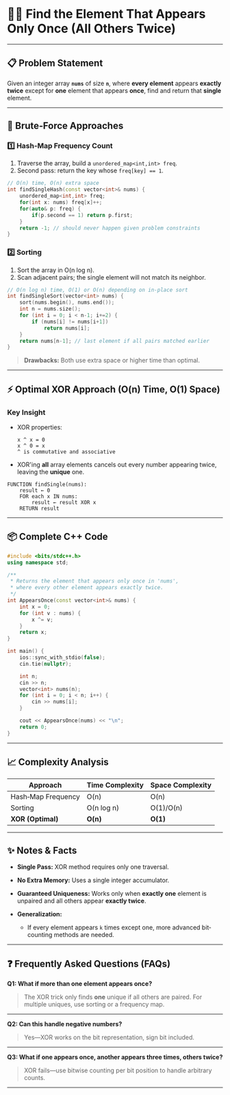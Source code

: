 # 🕵️‍♂️ Find the Element That Appears Only Once (All Others Twice)

---

## 📋 Problem Statement

Given an integer array **`nums`** of size **`n`**, where **every element** appears **exactly twice** except for **one** element that appears **once**, find and return that **single** element.

---

## 🐢 Brute‑Force Approaches

### 1️⃣ Hash‐Map Frequency Count

1. Traverse the array, build a `unordered_map<int,int> freq`.
2. Second pass: return the key whose `freq[key] == 1`.

```cpp
// O(n) time, O(n) extra space
int findSingleHash(const vector<int>& nums) {
    unordered_map<int,int> freq;
    for(int x: nums) freq[x]++;
    for(auto& p: freq) {
        if(p.second == 1) return p.first;
    }
    return -1; // should never happen given problem constraints
}
```

### 2️⃣ Sorting

1. Sort the array in O(n log n).
2. Scan adjacent pairs; the single element will not match its neighbor.

```cpp
// O(n log n) time, O(1) or O(n) depending on in-place sort
int findSingleSort(vector<int> nums) {
    sort(nums.begin(), nums.end());
    int n = nums.size();
    for (int i = 0; i < n-1; i+=2) {
        if (nums[i] != nums[i+1]) 
            return nums[i];
    }
    return nums[n-1]; // last element if all pairs matched earlier
}
```

> **Drawbacks:** Both use extra space or higher time than optimal.

---

## ⚡ Optimal XOR Approach (O(n) Time, O(1) Space)

### **Key Insight**

* XOR properties:

  ```
  x ^ x = 0  
  x ^ 0 = x  
  ^ is commutative and associative
  ```
* XOR'ing **all** array elements cancels out every number appearing twice, leaving the **unique** one.

```text
FUNCTION findSingle(nums):
    result ← 0
    FOR each x IN nums:
        result ← result XOR x
    RETURN result
```

---

## 📦 Complete C++ Code

```cpp
#include <bits/stdc++.h>
using namespace std;

/**
 * Returns the element that appears only once in 'nums',
 * where every other element appears exactly twice.
 */
int AppearsOnce(const vector<int>& nums) {
    int x = 0;
    for (int v : nums) {
        x ^= v;
    }
    return x;
}

int main() {
    ios::sync_with_stdio(false);
    cin.tie(nullptr);

    int n;
    cin >> n;
    vector<int> nums(n);
    for (int i = 0; i < n; i++) {
        cin >> nums[i];
    }

    cout << AppearsOnce(nums) << "\n";
    return 0;
}
```

---

## 📈 Complexity Analysis

| Approach           | Time Complexity | Space Complexity |
| ------------------ | --------------- | ---------------- |
| Hash‑Map Frequency | O(n)            | O(n)             |
| Sorting            | O(n log n)      | O(1)/O(n)        |
| **XOR (Optimal)**  | **O(n)**        | **O(1)**         |

---

## ✨ Notes & Facts

* **Single Pass:** XOR method requires only one traversal.
* **No Extra Memory:** Uses a single integer accumulator.
* **Guaranteed Uniqueness:** Works only when **exactly one** element is unpaired and all others appear **exactly twice**.
* **Generalization:**

  * If every element appears `k` times except one, more advanced bit‐counting methods are needed.

---

## ❓ Frequently Asked Questions (FAQs)

**Q1: What if more than one element appears once?**

> The XOR trick only finds **one** unique if all others are paired. For multiple uniques, use sorting or a frequency map.

---

**Q2: Can this handle negative numbers?**

> Yes—XOR works on the bit representation, sign bit included.

---

**Q3: What if one appears once, another appears three times, others twice?**

> XOR fails—use bitwise counting per bit position to handle arbitrary counts.

---
